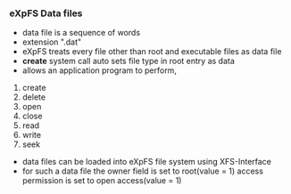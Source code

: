 ### eXpFS Data files
- data file is a sequence of words
- extension ".dat"
- eXpFS treats every file other than root and executable files as data file
- __create__ system call auto sets file type in root entry as data
- allows an application program to perform,
1. create
2. delete
3. open
4. close
5. read
6. write
7. seek

- data files can be loaded into eXpFS file system using XFS-Interface
- for such a data file the owner field is set to root(value = 1) access permission is set to open access(value = 1)